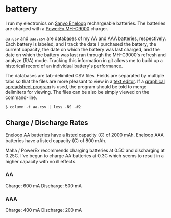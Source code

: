 battery
=======

I run my electronics on [Sanyo Eneloop](http://www.eneloop.info/) rechargeable
batteries. The batteries are charged with a [PowerEx
MH-C9000](http://www.amazon.com/gp/product/B000NLUSLM) charger.

`aa.csv` and `aaa.csv` are databases of my AA and AAA batteries, respectively.
Each battery is labeled, and I track the date I purchased the battery, the
current capacity, the date on which the battery was last charged, and the date
on which the battery was last ran through the MH-C9000's refresh and analyze
(R/A) mode. Tracking this information in git allows me to build up a historical
record of an individual battery's performance.

The databases are tab-delimited CSV files. Fields are separated by multiple
tabs so that the files are more pleasant to view in a [text
editor](http://www.vim.org/). If a [graphical spreadsheet
program](https://www.libreoffice.org/features/calc/) is used, the program
should be told to merge delimiters for viewing. The files can be also be simply
viewed on the command-line.

    $ column -t aa.csv | less -NS -#2


Charge / Discharge Rates
------------------------

Eneloop AA batteries have a listed capacity (C) of 2000 mAh. Eneloop AAA
batteries have a listed capacity (C) of 800 mAh.

Maha / PowerEx recommends charging batteries at 0.5C and discharging at 0.25C.
I've begun to charge AA batteries at 0.3C which seems to result in a higher
capacity with no ill effects.

### AA

Charge:     600 mA Discharge:  500 mA

### AAA

Charge:     400 mA Discharge:  200 mA
